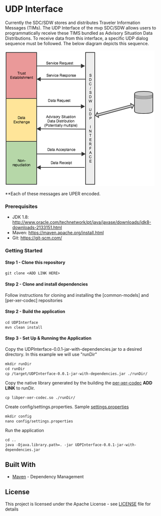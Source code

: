 # UDP Interface

Currently the SDC/SDW stores and distributes Traveler Information Messages (TIMs). The UDP Interface of the mvp SDC/SDW allows users to programmatically receive these TIMS bundled as Advisory Situation Data Distributions. To receive data from this interface, a specific UDP dialog sequence must be followed. The below diagram depicts this sequence. 

![UDP Dialog Sequence](images/udp_dialog_sequence.png)

**Each of these messages are UPER encoded.


### Prerequisites
* JDK 1.8: http://www.oracle.com/technetwork/pt/java/javase/downloads/jdk8-downloads-2133151.html
* Maven: https://maven.apache.org/install.html
* Git: https://git-scm.com/


### Getting Started

#### Step 1 - Clone this repository
```
git clone <ADD LINK HERE>
```
#### Step 2 - Clone and install dependencies
Follow instructions for cloning and installing the [common-models] and [per-xer-codec] repositories

#### Step 2 - Build the application
```
cd UDPInterface
mvn clean install
```

#### Step 3 - Set Up & Running the Application
Copy the UDPInterface-0.0.1-jar-with-dependencies.jar to a desired directory. In this example we will use "runDir"
```
mkdir runDir
cd runDir
cp /target/UDPInterface-0.0.1-jar-with-dependencies.jar ./runDir/
```
Copy the native library generated by the building the [per-xer-codec](google.com) **ADD LINK** to runDir. 
```
cp libper-xer-codec.so ./runDir/ 
```
Create config/settings.properties. Sample [settings.properties](src/main/resources/config/settings.properties)
```
mkdir config
nano config/settings.properties
```

Run the application
```
cd ..
java -Djava.library.path=. -jar UDPInterface-0.0.1-jar-with-dependencies.jar
```


## Built With

* [Maven](https://maven.apache.org/) - Dependency Management


## License

This project is licensed under the Apache License - see  [LICENSE](LICENSE) file for details


